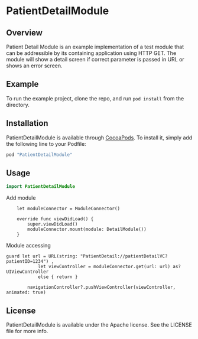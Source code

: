 # PatientDetailModule
 
## Overview

Patient Detail Module is an example implementation of a test module that can be addressible by its containing application using HTTP GET. The module will show a detail screen if correct parameter is passed in URL or shows an error screen.

## Example

To run the example project, clone the repo, and run `pod install` from the directory.

## Installation

PatientDetailModule is available through [CocoaPods](http://cocoapods.org). To install
it, simply add the following line to your Podfile:

```ruby
pod "PatientDetailModule"
```

## Usage

```swift
import PatientDetailModule
```

Add module
```
	let moduleConnector = ModuleConnector()
    
    override func viewDidLoad() {
        super.viewDidLoad()
        moduleConnector.mount(module: DetailModule())
    }
```

Module accessing
```
guard let url = URL(string: "PatientDetail://patientDetailVC?patientID=1234") ,
            let viewController = moduleConnector.get(url: url) as? UIViewController
            else { return }
        
        navigationController?.pushViewController(viewController, animated: true)
```

## License

PatientDetailModule is available under the Apache license. See the LICENSE file for more info.
